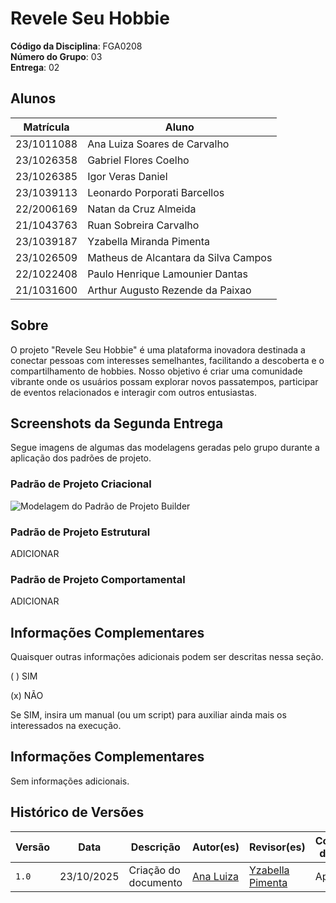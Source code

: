 # Revele Seu Hobbie

**Código da Disciplina**: FGA0208<br>
**Número do Grupo**: 03<br>
**Entrega**: 02<br>

## Alunos
| Matrícula | Aluno |
| -- | -- |
| 23/1011088 | Ana Luiza Soares de Carvalho |
| 23/1026358 | Gabriel Flores Coelho |
| 23/1026385 | Igor Veras Daniel |
| 23/1039113 | Leonardo Porporati Barcellos |
| 22/2006169 | Natan da Cruz Almeida |
| 21/1043763 | Ruan Sobreira Carvalho |
| 23/1039187 | Yzabella Miranda Pimenta |
| 23/1026509 | Matheus de Alcantara da Silva Campos |
| 22/1022408 | Paulo Henrique Lamounier Dantas |
| 21/1031600 | Arthur Augusto Rezende da Paixao |

## Sobre 
O projeto "Revele Seu Hobbie" é uma plataforma inovadora destinada a conectar pessoas com interesses semelhantes, facilitando a descoberta e o compartilhamento de hobbies. Nosso objetivo é criar uma comunidade vibrante onde os usuários possam explorar novos passatempos, participar de eventos relacionados e interagir com outros entusiastas.

## Screenshots da Segunda Entrega

Segue imagens de algumas das modelagens geradas pelo grupo durante a aplicação dos padrões de projeto.


### Padrão de Projeto Criacional

![Modelagem do Padrão de Projeto Builder](/docsAnaYzaLeo/assets/diagrama_builder.png)

### Padrão de Projeto Estrutural

ADICIONAR 

### Padrão de Projeto Comportamental

ADICIONAR

## Informações Complementares 
Quaisquer outras informações adicionais podem ser descritas nessa seção.

( ) SIM

(x) NÃO

Se SIM, insira um manual (ou um script) para auxiliar ainda mais os interessados na execução.

## Informações Complementares

Sem informações adicionais.

## Histórico de Versões

| Versão | Data       | Descrição                                        | Autor(es)           | Revisor(es)         | Comentário do revisor | Data da revisão |
|--------|------------|--------------------------------------------------|---------------------|---------------------|----------------------|-----------|
| `1.0` |  23/10/2025 | Criação do documento |  [Ana Luiza](https://github.com/Ana-Luiza-SC)  | [Yzabella Pimenta](https://github.com/redjsun) |  Aprovado | 23/09/2025 |


